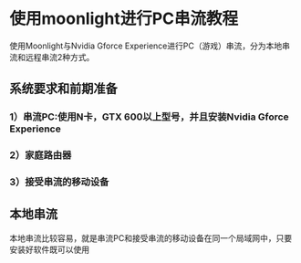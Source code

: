 # 使用moonlight进行PC串流教程

使用Moonlight与Nvidia Gforce Experience进行PC（游戏）串流，分为本地串流和远程串流2种方式。

## 系统要求和前期准备
### 1）串流PC:使用N卡，GTX 600以上型号，并且安装Nvidia Gforce Experience
### 2）家庭路由器
### 3）接受串流的移动设备

## 本地串流
本地串流比较容易，就是串流PC和接受串流的移动设备在同一个局域网中，只要安装好软件既可以使用

